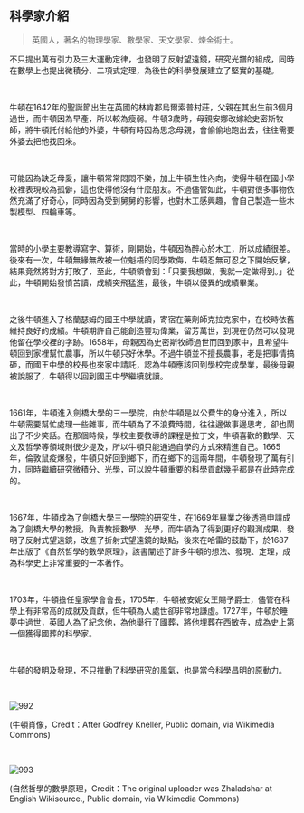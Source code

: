 ## 科學家介紹

> 英國人，著名的物理學家、數學家、天文學家、煉金術士。

不只提出萬有引力及三大運動定律，也發明了反射望遠鏡，研究光譜的組成，同時在數學上也提出微積分、二項式定理，為後世的科學發展建立了堅實的基礎。

<br />

牛頓在1642年的聖誕節出生在英國的林肯郡烏爾索普村莊，父親在其出生前3個月過世，而牛頓因為早產，所以較為瘦弱。牛頓3歲時，母親安娜改嫁給史密斯牧師，將牛頓託付給他的外婆，牛頓有時因為思念母親，會偷偷地跑出去，往往需要外婆去把他找回來。

<br />

可能因為缺乏母愛，讓牛頓常常悶悶不樂，加上牛頓生性內向，使得牛頓在國小學校裡表現較為孤僻，這也使得他沒有什麼朋友。不過儘管如此，牛頓對很多事物依然充滿了好奇心，同時因為受到舅舅的影響，也對木工感興趣，會自己製造一些木製模型、四輪車等。

<br />

當時的小學主要教導寫字、算術，剛開始，牛頓因為醉心於木工，所以成績很差。後來有一次，牛頓無緣無故被一位魁梧的同學欺侮，牛頓忍無可忍之下開始反擊，結果竟然將對方打敗了，至此，牛頓領會到：「只要我想做，我就一定做得到。」從此，牛頓開始發憤苦讀，成績突飛猛進，最後，牛頓以優異的成績畢業。

<br />

之後牛頓進入了格蘭瑟姆的國王中學就讀，寄宿在藥劑師克拉克家中，在校時依舊維持良好的成績。牛頓期許自己能創造豐功偉業，留芳萬世，到現在仍然可以發現他留在學校裡的字跡。1658年，母親因為史密斯牧師過世而回到家中，且希望牛頓回到家裡幫忙農事，所以牛頓只好休學。不過牛頓並不擅長農事，老是把事情搞砸，而國王中學的校長也來家中請託，認為牛頓應該回到學校完成學業，最後母親被說服了，牛頓得以回到國王中學繼續就讀。

<br />

1661年，牛頓進入劍橋大學的三一學院，由於牛頓是以公費生的身分進入，所以牛頓需要幫忙處理一些雜事，而牛頓為了不浪費時間，往往邊做事邊思考，卻也鬧出了不少笑話。在那個時候，學校主要教導的課程是拉丁文，牛頓喜歡的數學、天文及哲學等領域則很少提及，所以牛頓只能通過自學的方式來精進自己。1665年，倫敦鼠疫爆發，牛頓只好回到鄉下，而在鄉下的這兩年間，牛頓發現了萬有引力，同時繼續研究微積分、光學，可以說牛頓重要的科學貢獻幾乎都是在此時完成的。

<br />

1667年，牛頓成為了劍橋大學三一學院的研究生，在1669年畢業之後透過申請成為了劍橋大學的教授，負責教授數學、光學，而牛頓為了得到更好的觀測成果，發明了反射式望遠鏡，改進了折射式望遠鏡的缺點，後來在哈雷的鼓勵下，於1687年出版了《自然哲學的數學原理》，該書闡述了許多牛頓的想法、發現、定理，成為科學史上非常重要的一本著作。

<br />

1703年，牛頓擔任皇家學會會長，1705年，牛頓被安妮女王賜予爵士，儘管在科學上有非常高的成就及貢獻，但牛頓為人處世卻非常地謙虛。1727年，牛頓於睡夢中過世，英國人為了紀念他，為他舉行了國葬，將他埋葬在西敏寺，成為史上第一個獲得國葬的科學家。

<br />

牛頓的發明及發現，不只推動了科學研究的風氣，也是當今科學昌明的原動力。

<br />

![992](https://i.imgur.com/G3aFogY.png)

(牛頓肖像，Credit：After Godfrey Kneller, Public domain, via Wikimedia Commons)

<br />

![993](https://i.imgur.com/ANvnAhv.png)

(自然哲學的數學原理，Credit：The original uploader was Zhaladshar at English Wikisource., Public domain, via Wikimedia Commons)